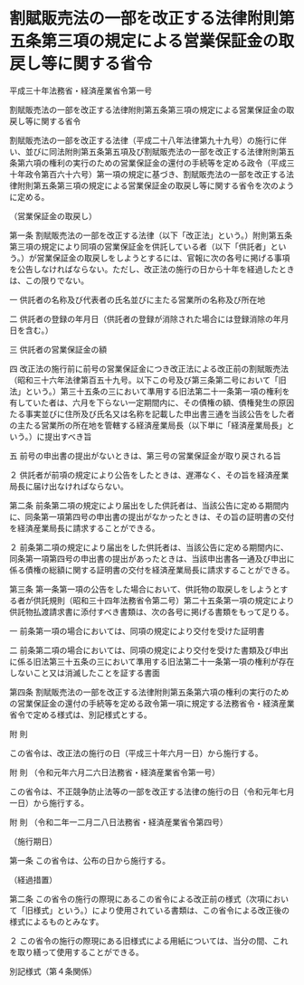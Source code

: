 # 割賦販売法の一部を改正する法律附則第五条第三項の規定による営業保証金の取戻し等に関する省令

平成三十年法務省・経済産業省令第一号

割賦販売法の一部を改正する法律附則第五条第三項の規定による営業保証金の取戻し等に関する省令

割賦販売法の一部を改正する法律（平成二十八年法律第九十九号）の施行に伴い、並びに同法附則第五条第五項及び割賦販売法の一部を改正する法律附則第五条第六項の権利の実行のための営業保証金の還付の手続等を定める政令（平成三十年政令第百六十六号）第一項の規定に基づき、割賦販売法の一部を改正する法律附則第五条第三項の規定による営業保証金の取戻し等に関する省令を次のように定める。

（営業保証金の取戻し）

第一条 割賦販売法の一部を改正する法律（以下「改正法」という。）附則第五条第三項の規定により同項の営業保証金を供託している者（以下「供託者」という。）が営業保証金の取戻しをしようとするには、官報に次の各号に掲げる事項を公告しなければならない。ただし、改正法の施行の日から十年を経過したときは、この限りでない。

一 供託者の名称及び代表者の氏名並びに主たる営業所の名称及び所在地

二 供託者の登録の年月日（供託者の登録が消除された場合には登録消除の年月日を含む。）

三 供託者の営業保証金の額

四 改正法の施行前に前号の営業保証金につき改正法による改正前の割賦販売法（昭和三十六年法律第百五十九号。以下この号及び第三条第二号において「旧法」という。）第三十五条の三において準用する旧法第二十一条第一項の権利を有していた者は、六月を下らない一定期間内に、その債権の額、債権発生の原因たる事実並びに住所及び氏名又は名称を記載した申出書三通を当該公告をした者の主たる営業所の所在地を管轄する経済産業局長（以下単に「経済産業局長」という。）に提出すべき旨

五 前号の申出書の提出がないときは、第三号の営業保証金が取り戻される旨

２ 供託者が前項の規定により公告をしたときは、遅滞なく、その旨を経済産業局長に届け出なければならない。

第二条 前条第二項の規定により届出をした供託者は、当該公告に定める期間内に、同条第一項第四号の申出書の提出がなかったときは、その旨の証明書の交付を経済産業局長に請求することができる。

２ 前条第二項の規定により届出をした供託者は、当該公告に定める期間内に、同条第一項第四号の申出書の提出があったときは、当該申出書各一通及び申出に係る債権の総額に関する証明書の交付を経済産業局長に請求することができる。

第三条 第一条第一項の公告をした場合において、供託物の取戻しをしようとする者が供託規則（昭和三十四年法務省令第二号）第二十五条第一項の規定により供託物払渡請求書に添付すべき書類は、次の各号に掲げる書類をもって足りる。

一 前条第一項の場合においては、同項の規定により交付を受けた証明書

二 前条第二項の場合においては、同項の規定により交付を受けた書類及び申出に係る旧法第三十五条の三において準用する旧法第二十一条第一項の権利が存在しないこと又は消滅したことを証する書面

第四条 割賦販売法の一部を改正する法律附則第五条第六項の権利の実行のための営業保証金の還付の手続等を定める政令第一項に規定する法務省令・経済産業省令で定める様式は、別記様式とする。

附 則

この省令は、改正法の施行の日（平成三十年六月一日）から施行する。

附 則 （令和元年六月二六日法務省・経済産業省令第一号）

この省令は、不正競争防止法等の一部を改正する法律の施行の日（令和元年七月一日）から施行する。

附 則 （令和二年一二月二八日法務省・経済産業省令第四号）

（施行期日）

第一条 この省令は、公布の日から施行する。

（経過措置）

第二条 この省令の施行の際現にあるこの省令による改正前の様式（次項において「旧様式」という。）により使用されている書類は、この省令による改正後の様式によるものとみなす。

２ この省令の施行の際現にある旧様式による用紙については、当分の間、これを取り繕って使用することができる。

別記様式（第４条関係）

[](/./pict/H30F120150001_2105251905_001.pdf)
